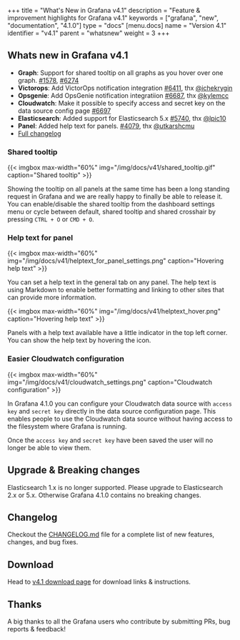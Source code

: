 +++
title = "What's New in Grafana v4.1"
description = "Feature & improvement highlights for Grafana v4.1"
keywords = ["grafana", "new", "documentation", "4.1.0"]
type = "docs"
[menu.docs]
name = "Version 4.1"
identifier = "v4.1"
parent = "whatsnew"
weight = 3
+++


## Whats new in Grafana v4.1
- **Graph**: Support for shared tooltip on all graphs as you hover over one graph. [#1578](https://github.com/LeonLi000/grafana/pull/1578), [#6274](https://github.com/LeonLi000/grafana/pull/6274)
- **Victorops**: Add VictorOps notification integration [#6411](https://github.com/LeonLi000/grafana/issues/6411), thx [@ichekrygin](https://github.com/ichekrygin)
- **Opsgenie**: Add OpsGenie notification integratiion [#6687](https://github.com/LeonLi000/grafana/issues/6687), thx [@kylemcc](https://github.com/kylemcc)
- **Cloudwatch**: Make it possible to specify access and secret key on the data source config page [#6697](https://github.com/LeonLi000/grafana/issues/6697)
- **Elasticsearch**: Added support for Elasticsearch 5.x [#5740](https://github.com/LeonLi000/grafana/issues/5740), thx [@lpic10](https://github.com/lpic10)
- **Panel**: Added help text for panels. [#4079](https://github.com/LeonLi000/grafana/issues/4079), thx [@utkarshcmu](https://github.com/utkarshcmu)
- [Full changelog](https://github.com/LeonLi000/grafana/blob/master/CHANGELOG.md)

### Shared tooltip

{{< imgbox max-width="60%" img="/img/docs/v41/shared_tooltip.gif" caption="Shared tooltip" >}}

Showing the tooltip on all panels at the same time has been a long standing request in Grafana and we are really happy to finally be able to release it. 
You can enable/disable the shared tooltip from the dashboard settings menu or cycle between default, shared tooltip and shared crosshair by pressing `CTRL + O` or `CMD + O`.

<div class="clearfix"></div>

### Help text for panel

{{< imgbox max-width="60%" img="/img/docs/v41/helptext_for_panel_settings.png" caption="Hovering help text" >}}

You can set a help text in the general tab on any panel. The help text is using Markdown to enable better formatting and linking to other sites that can provide more information.

<div class="clearfix"></div>

{{< imgbox max-width="60%" img="/img/docs/v41/helptext_hover.png" caption="Hovering help text" >}}

Panels with a help text available have a little indicator in the top left corner. You can show the help text by hovering the icon.
<div class="clearfix"></div>


### Easier Cloudwatch configuration

{{< imgbox max-width="60%" img="/img/docs/v41/cloudwatch_settings.png" caption="Cloudwatch configuration" >}}

In Grafana 4.1.0 you can configure your Cloudwatch data source with `access key` and `secret key` directly in the data source configuration page.
This enables people to use the Cloudwatch data source without having access to the filesystem where Grafana is running.

Once the `access key` and `secret key` have been saved the user will no longer be able to view them. 
<div class="clearfix"></div>

## Upgrade & Breaking changes

Elasticsearch 1.x is no longer supported. Please upgrade to Elasticsearch 2.x or 5.x. Otherwise Grafana 4.1.0 contains no breaking changes.

## Changelog

Checkout the [CHANGELOG.md](https://github.com/LeonLi000/grafana/blob/master/CHANGELOG.md) file for a complete list
of new features, changes, and bug fixes.

## Download

Head to [v4.1 download page](/download/4_1_0/) for download links & instructions.

## Thanks
A big thanks to all the Grafana users who contribute by submitting PRs, bug reports & feedback!

